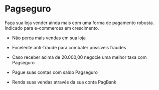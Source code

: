 # Pagseguro

Faça sua loja vender ainda mais com uma forma de pagamento robusta. Indicado para e-commerces em crescimento.

* Não perca mais vendas em sua loja

* Excelente anti-fraude para combater possíveis fraudes

* Caso receber acima de 20.000,00 negocie uma melhor taxa com Pagseguro

* Pague suas contas com saldo Pagseguro

* Renda suas vendas através da sua conta PagBank